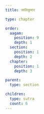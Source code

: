 ```yaml
---
title: जालिकुमार

type: chapter

order:
  aagam:
    position: 9
    depth: 1
  section: 
    position: 1
    depth: 2
  chapter: 
    position: 1
    depth: 3

parent: 
  type: section

children:
  type: sutra
  count: 6
---
```




<children :children="children"></children>
